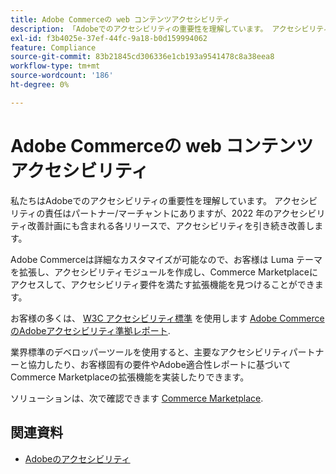 ```yaml
---
title: Adobe Commerceの web コンテンツアクセシビリティ
description: 「Adobeでのアクセシビリティの重要性を理解しています。 アクセシビリティの責任はパートナー/マーチャントにありますが、2022 年のアクセシビリティ改善計画にも含まれる各リリースで、アクセシビリティを引き続き改善します。  '
exl-id: f3b4025e-37ef-44fc-9a18-b0d159994062
feature: Compliance
source-git-commit: 83b21845cd306336e1cb193a9541478c8a38eea8
workflow-type: tm+mt
source-wordcount: '186'
ht-degree: 0%

---
```


# Adobe Commerceの web コンテンツアクセシビリティ

私たちはAdobeでのアクセシビリティの重要性を理解しています。 アクセシビリティの責任はパートナー/マーチャントにありますが、2022 年のアクセシビリティ改善計画にも含まれる各リリースで、アクセシビリティを引き続き改善します。

Adobe Commerceは詳細なカスタマイズが可能なので、お客様は Luma テーマを拡張し、アクセシビリティモジュールを作成し、Commerce Marketplaceにアクセスして、アクセシビリティ要件を満たす拡張機能を見つけることができます。

お客様の多くは、 [W3C アクセシビリティ標準](https://www.w3.org/WAI/standards-guidelines/) を使用します [Adobe CommerceのAdobeアクセシビリティ準拠レポート](https://www.adobe.com/accessibility/compliance/adobe-commerce-2021-acr.html).

業界標準のデベロッパーツールを使用すると、主要なアクセシビリティパートナーと協力したり、お客様固有の要件やAdobe適合性レポートに基づいてCommerce Marketplaceの拡張機能を実装したりできます。

ソリューションは、次で確認できます [Commerce Marketplace](https://marketplace.magento.com/).

## 関連資料

* [Adobeのアクセシビリティ](https://www.adobe.com/accessibility.html)
